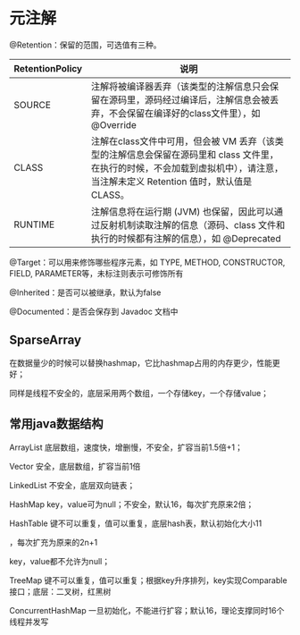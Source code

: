 



# 元注解

@Retention：保留的范围，可选值有三种。

| RetentionPolicy | 说明                                                         |
| --------------- | ------------------------------------------------------------ |
| SOURCE          | 注解将被编译器丢弃（该类型的注解信息只会保留在源码里，源码经过编译后，注解信息会被丢弃，不会保留在编译好的class文件里），如 @Override |
| CLASS           | 注解在class文件中可用，但会被 VM 丢弃（该类型的注解信息会保留在源码里和 class 文件里，在执行的时候，不会加载到虚拟机中），请注意，当注解未定义 Retention 值时，默认值是 CLASS。 |
| RUNTIME         | 注解信息将在运行期 (JVM) 也保留，因此可以通过反射机制读取注解的信息（源码、class 文件和执行的时候都有注解的信息），如 @Deprecated |

@Target：可以用来修饰哪些程序元素，如 TYPE, METHOD, CONSTRUCTOR, FIELD, PARAMETER等，未标注则表示可修饰所有

@Inherited：是否可以被继承，默认为false

@Documented：是否会保存到 Javadoc 文档中



## SparseArray

在数据量少的时候可以替换hashmap，它比hashmap占用的内存更少，性能更好；

同样是线程不安全的，底层采用两个数组，一个存储key，一个存储value；



## 常用java数据结构

ArrayList 底层数组，速度快，增删慢，不安全，扩容当前1.5倍+1；

Vector 安全，底层数组，扩容当前1倍

LinkedList 不安全，底层双向链表；

 

HashMap key，value可为null；不安全，默认16，每次扩充原来2倍；

 

HashTable 键不可以重复，值可以重复，底层hash表，默认初始化大小11

，每次扩充为原来的2n+1

key，value都不允许为null；

 

 

TreeMap 键不可以重复，值可以重复；根据key升序排列，key实现Comparable接口；底层：二叉树，红黑树

 

ConcurrentHashMap 一旦初始化，不能进行扩容；默认16，理论支撑同时16个线程并发写

















































